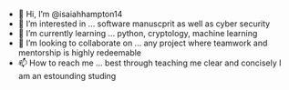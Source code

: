 - 👋 Hi, I’m @isaiahhampton14
- 👀 I’m interested in ... software manuscprit as well as cyber security
- 🌱 I’m currently learning ... python, cryptology, machine learning
- 💞️ I’m looking to collaborate on ... any project where teamwork and mentorship is highly redeemable 
- 📫 How to reach me ... best through teaching me clear and concisely I am an estounding studing

<!---
isaiahhampton14/isaiahhampton14 is a ✨ special ✨ repository because its `README.md` (this file) appears on your GitHub profile.
You can click the Preview link to take a look at your changes.
--->

